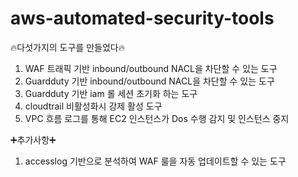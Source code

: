 # aws-automated-security-tools

🔥다섯가지의 도구를 만들었다🔥
1. WAF 트래픽 기반 inbound/outbound NACL을 차단할 수 있는 도구
2. Guardduty 기반 inbound/outbound NACL을 차단할 수 있는 도구
3. Guardduty 기반 iam 롤 세션 초기화 하는 도구
4. cloudtrail 비활성화시 강제 활성 도구
5. VPC 흐름 로그를 통해 EC2 인스턴스가 Dos 수행 감지 및 인스턴스 중지


➕추가사항➕
1. accesslog 기반으로 분석하여 WAF 룰을 자동 업데이트할 수 있는 도구

